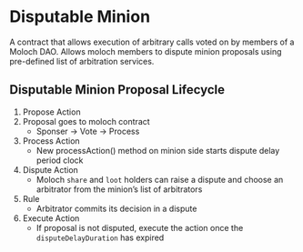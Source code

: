 # Disputable Minion

A contract that allows execution of arbitrary calls voted on by members of a Moloch DAO. Allows moloch members to dispute minion proposals using pre-defined list of arbitration services. 

## Disputable Minion Proposal Lifecycle
1. Propose Action
2. Proposal goes to moloch contract
	- Sponser -\> Vote -\> Process
3. Process Action
	- New processAction() method on minion side starts dispute delay period clock
4. Dispute Action
	- Moloch `share` and `loot` holders can raise a dispute and choose an arbitrator from the minion’s list of arbitrators
5. Rule
	- Arbitrator commits its decision in a dispute
6. Execute Action
	- If proposal is not disputed, execute the action once the `disputeDelayDuration` has expired